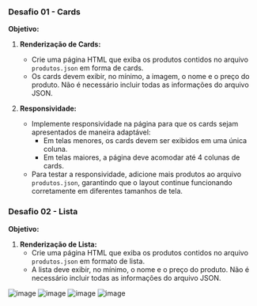 ### Desafio 01 - Cards

**Objetivo:**

1. **Renderização de Cards:**
   - Crie uma página HTML que exiba os produtos contidos no arquivo `produtos.json` em forma de cards.
   - Os cards devem exibir, no mínimo, a imagem, o nome e o preço do produto. Não é necessário incluir todas as informações do arquivo JSON.

2. **Responsividade:**
   - Implemente responsividade na página para que os cards sejam apresentados de maneira adaptável:
     - Em telas menores, os cards devem ser exibidos em uma única coluna.
     - Em telas maiores, a página deve acomodar até 4 colunas de cards.
   - Para testar a responsividade, adicione mais produtos ao arquivo `produtos.json`, garantindo que o layout continue funcionando corretamente em diferentes tamanhos de tela.
  
### Desafio 02 - Lista

**Objetivo:**

1. **Renderização de Lista:**
   - Crie uma página HTML que exiba os produtos contidos no arquivo `produtos.json` em formato de lista.
   - A lista deve exibir, no mínimo, o nome e o preço do produto. Não é necessário incluir todas as informações do arquivo JSON.


![image](https://github.com/user-attachments/assets/3744310e-3f5f-423a-9f58-9e4300a73210) ![image](https://github.com/user-attachments/assets/732c27f5-59d3-4d7c-9aa7-d5714aec587e)
![image](https://github.com/user-attachments/assets/84c2093a-64ba-4525-9ed1-8ebfacddef6b) ![image](https://github.com/user-attachments/assets/71c1b338-188f-4055-94ac-c0640caa62e8)




